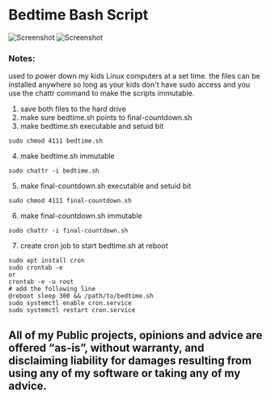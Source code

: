 # Bedtime Bash Script
![Screenshot](https://img.shields.io/badge/Language-Bash-blue)
![Screenshot](https://img.shields.io/badge/Platform-Linux-brightgreen)

### Notes:
used to power down my kids Linux computers at a set time. the files can be installed anywhere so long as your kids don't have sudo access and you use the chattr command to make the scripts immutable. 

1. save both files to the hard drive
2. make sure bedtime.sh points to final-countdown.sh
3. make bedtime.sh executable and setuid bit 

```
sudo chmod 4111 bedtime.sh
```

4. make bedtime.sh immutable

```
sudo chattr -i bedtime.sh
```

5. make final-countdown.sh executable and setuid bit 

```
sudo chmod 4111 final-countdown.sh
```

6. make final-countdown.sh immutable

```
sudo chattr -i final-countdown.sh
```

7. create cron job to start bedtime.sh at reboot
```
sudo apt install cron
sudo crontab -e 
or 
crontab -e -u root
# add the following line
@reboot sleep 300 && /path/to/bedtime.sh 
sudo systemctl enable cron.service
sudo systemctl restart cron.service
```

## All of my Public projects, opinions and advice are offered “as-is”, without warranty, and disclaiming liability for damages resulting from using any of my software or taking any of my advice.



